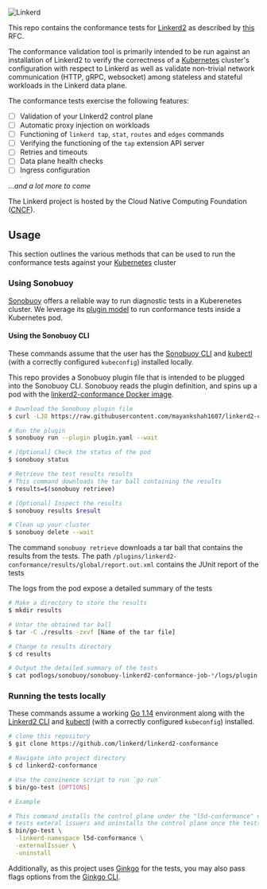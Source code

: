 ![Linkerd][logo]

This repo contains the conformance tests for [Linkerd2](https://github.com/linkerd/linkerd2) as described by [this](https://github.com/linkerd/rfc/pull/24) RFC.

The conformance validation tool is primarily intended to be run against an installation of Linkerd2 to verify the correctness of a [Kubernetes](https://kubernetes.io/) cluster's configuration with respect to Linkerd as well as validate non-trivial network communication (HTTP, gRPC, websocket) among stateless and stateful workloads in the Linkerd data plane.

The conformance tests exercise the following features:

- [ ] Validation of your LInkerd2 control plane
- [ ] Automatic proxy injection on workloads
- [ ] Functioning of  `linkerd tap`, `stat`, `routes` and `edges` commands
- [ ] Verifying the functioning of the `tap` extension API server
- [ ] Retries and timeouts
- [ ] Data plane health checks
- [ ] Ingress configuration

_...and a lot more to come_

The Linkerd project is hosted by the Cloud Native Computing Foundation ([CNCF](https://www.cncf.io/)).

## Usage

This section outlines the various methods that can be used to run the conformance tests against your [Kubernetes](https://kubernetes.io/) cluster

### Using Sonobuoy

[Sonobuoy](https://github.com/vmware-tanzu/sonobuoy) offers a reliable way to run diagnostic tests in a Kuberenetes cluster. We leverage its [plugin model](https://sonobuoy.io/docs/master/plugins/) to run conformance tests inside a Kubernetes pod.

#### Using the Sonobuoy CLI

These commands assume that the user has the [Sonobuoy CLI](https://github.com/vmware-tanzu/sonobuoy#installation) and [kubectl](https://kubernetes.io/docs/reference/kubectl/overview/) (with a correctly configured `kubeconfig`) installed locally.

This repo provides a Sonobuoy plugin file that is intended to be plugged into the Sonobuoy CLI. Sonobuoy reads the plugin definition, and spins up a pod with the [linkerd2-conformance Docker image]().

```bash
# Download the Sonobuoy plugin file
$ curl -LJO https://raw.githubusercontent.com/mayankshah1607/linkerd2-conformance/master/sonobuoy/plugin.yaml

# Run the plugin
$ sonobuoy run --plugin plugin.yaml --wait

# [Optional] Check the status of the pod
$ sonobuoy status

# Retrieve the test results results
# This command downloads the tar ball containing the results
$ results=$(sonobuoy retrieve)

# [Optional] Inspect the results
$ sonobuoy results $result

# Clean up your cluster
$ sonobuoy delete --wait
```

The command `sonobuoy retrieve` downloads a tar ball that contains the results from the tests. The path `/plugins/linkerd2-conformance/results/global/report.out.xml` contains the JUnit report of the tests

The logs from the pod expose a detailed summary of the tests

```bash
# Make a directory to store the results
$ mkdir results

# Untar the obtained tar ball
$ tar -C ./results -zxvf [Name of the tar file]

# Change to results directory
$ cd results

# Output the detailed summary of the tests
$ cat podlogs/sonobuoy/sonobuoy-linkerd2-conformance-job-*/logs/plugin.txt
```

### Running the tests locally

These commands assume a working [Go 1.14](https://golang.org/doc/go1.14) environment along with the [Linkerd2 CLI](https://linkerd.io/2/getting-started/#step-1-install-the-cli) and [kubectl](https://kubernetes.io/docs/reference/kubectl/overview/) (with a correctly configured `kubeconfig`) installed.

```bash
# clone this repository
$ git clone https://github.com/linkerd/linkerd2-conformance

# Navigate into project directory
$ cd linkerd2-conformance

# Use the convinence script to run `go run`
$ bin/go-test [OPTIONS]

# Example

# This command installs the control plane under the "l5d-conformance" namespace,
# tests exteral issuers and uninstalls the control plane once the tests complete
$ bin/go-test \
  -linkerd-namespace l5d-conformance \
  -externalIssuer \
  -uninstall
```

Additionally, as this project uses [Ginkgo](https://github.com/onsi/ginkgo) for the tests, you may also pass flags options from the [Ginkgo CLI](https://onsi.github.io/ginkgo/#the-ginkgo-cli).

<!-- refs -->
[logo]: https://user-images.githubusercontent.com/9226/33582867-3e646e02-d90c-11e7-85a2-2e238737e859.png
